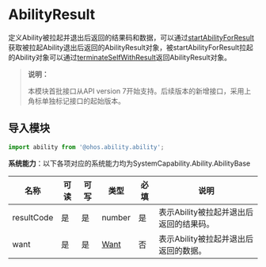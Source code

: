# AbilityResult

定义Ability被拉起并退出后返回的结果码和数据，可以通过[startAbilityForResult](js-apis-ability-featureAbility.md#featureabilitystartabilityforresult7)获取被拉起Ability退出后返回的AbilityResult对象，被startAbilityForResult拉起的Ability对象可以通过[terminateSelfWithResult](js-apis-ability-featureAbility.md#featureabilityterminateselfwithresult7)返回AbilityResult对象。

> **说明：**
>
> 本模块首批接口从API version 7开始支持。后续版本的新增接口，采用上角标单独标记接口的起始版本。

## 导入模块

```ts
import ability from '@ohos.ability.ability';
```

**系统能力**：以下各项对应的系统能力均为SystemCapability.Ability.AbilityBase

| 名称        | 可读    | 可写     | 类型                 | 必填 | 说明                                                         |
| ----------- | -------- |-------- | -------------------- | ---- | ------------------------------------------------------------ |
| resultCode    | 是    | 是      | number               | 是   | 表示Ability被拉起并退出后返回的结果码。                                |
| want   | 是    | 是      | [Want](./js-apis-app-ability-want.md)               | 否   | 表示Ability被拉起并退出后返回的数据。 |

